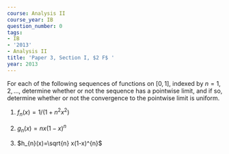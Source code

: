 ```yaml
---
course: Analysis II
course_year: IB
question_number: 0
tags:
- IB
- '2013'
- Analysis II
title: 'Paper 3, Section I, $2 F$ '
year: 2013
---
```




For each of the following sequences of functions on $[0,1]$, indexed by $n=1,2, \ldots$, determine whether or not the sequence has a pointwise limit, and if so, determine whether or not the convergence to the pointwise limit is uniform.

1. $f_{n}(x)=1 /\left(1+n^{2} x^{2}\right)$

2. $g_{n}(x)=n x(1-x)^{n}$

3. $h_{n}(x)=\sqrt{n} x(1-x)^{n}$